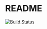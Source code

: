 # README

[![Build Status](https://cloud.drone.io/api/badges/filipebarros/lab-challenge/status.svg)](https://cloud.drone.io/filipebarros/lab-challenge)
